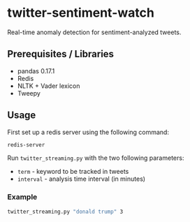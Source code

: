 # twitter-sentiment-watch

Real-time anomaly detection for sentiment-analyzed tweets.

## Prerequisites / Libraries
* pandas 0.17.1
* Redis
* NLTK + Vader lexicon
* Tweepy

## Usage

First set up a redis server using the following command:
```bash
redis-server
```

Run `twitter_streaming.py` with the two following parameters:
* `term` - keyword to be tracked in tweets
* `interval` - analysis time interval (in minutes)

### Example
```bash
twitter_streaming.py "donald trump" 3
```